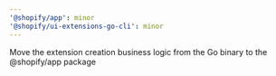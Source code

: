 ```yaml
---
'@shopify/app': minor
'@shopify/ui-extensions-go-cli': minor
---
```


Move the extension creation business logic from the Go binary to the @shopify/app package
